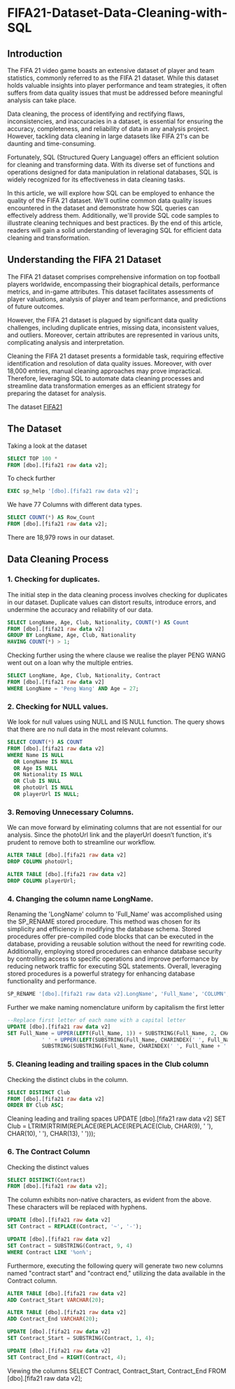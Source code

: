 # FIFA21-Dataset-Data-Cleaning-with-SQL

## Introduction

The FIFA 21 video game boasts an extensive dataset of player and team statistics, commonly referred to as the FIFA 21 dataset. While this dataset holds valuable insights into player performance and team strategies, it often suffers from data quality issues that must be addressed before meaningful analysis can take place.

Data cleaning, the process of identifying and rectifying flaws, inconsistencies, and inaccuracies in a dataset, is essential for ensuring the accuracy, completeness, and reliability of data in any analysis project. However, tackling data cleaning in large datasets like FIFA 21's can be daunting and time-consuming.

Fortunately, SQL (Structured Query Language) offers an efficient solution for cleaning and transforming data. With its diverse set of functions and operations designed for data manipulation in relational databases, SQL is widely recognized for its effectiveness in data cleaning tasks.

In this article, we will explore how SQL can be employed to enhance the quality of the FIFA 21 dataset. We'll outline common data quality issues encountered in the dataset and demonstrate how SQL queries can effectively address them. Additionally, we'll provide SQL code samples to illustrate cleaning techniques and best practices. By the end of this article, readers will gain a solid understanding of leveraging SQL for efficient data cleaning and transformation.

## Understanding the FIFA 21 Dataset

The FIFA 21 dataset comprises comprehensive information on top football players worldwide, encompassing their biographical details, performance metrics, and in-game attributes. This dataset facilitates assessments of player valuations, analysis of player and team performance, and predictions of future outcomes.

However, the FIFA 21 dataset is plagued by significant data quality challenges, including duplicate entries, missing data, inconsistent values, and outliers. Moreover, certain attributes are represented in various units, complicating analysis and interpretation.

Cleaning the FIFA 21 dataset presents a formidable task, requiring effective identification and resolution of data quality issues. Moreover, with over 18,000 entries, manual cleaning approaches may prove impractical. Therefore, leveraging SQL to automate data cleaning processes and streamline data transformation emerges as an efficient strategy for preparing the dataset for analysis.

The dataset [FIFA21](https://www.kaggle.com/datasets/yagunnersya/fifa-21-messy-raw-dataset-for-cleaning-exploring)

## The Dataset
Taking a look at the dataset

```sql
SELECT TOP 100 *
FROM [dbo].[fifa21 raw data v2];
```
To check further
```sql
EXEC sp_help '[dbo].[fifa21 raw data v2]';
```
We have 77 Columns with different data types.
```sql
SELECT COUNT(*) AS Row_Count
FROM [dbo].[fifa21 raw data v2];
```
There are 18,979 rows in our dataset.

## Data Cleaning Process
### 1. Checking for duplicates.
The initial step in the data cleaning process involves checking for duplicates in our dataset. Duplicate values can distort results, introduce errors, and undermine the accuracy and reliability of our data.
```sql
SELECT LongName, Age, Club, Nationality, COUNT(*) AS Count
FROM [dbo].[fifa21 raw data v2]
GROUP BY LongName, Age, Club, Nationality
HAVING COUNT(*) > 1;
```
Checking further using the where clause we realise the player PENG WANG went out on a loan why the multiple entries.
```sql
SELECT LongName, Age, Club, Nationality, Contract
FROM [dbo].[fifa21 raw data v2]
WHERE LongName = 'Peng Wang' AND Age = 27;
```

### 2. Checking for NULL values.
We look for null values using NULL and IS NULL function.
The query shows that there are no null data in the most relevant columns.
```sql
SELECT COUNT(*) AS COUNT
FROM [dbo].[fifa21 raw data v2]
WHERE Name IS NULL
  OR LongName IS NULL
  OR Age IS NULL
  OR Nationality IS NULL
  OR Club IS NULL
  OR photoUrl IS NULL
  OR playerUrl IS NULL;
```

### 3. Removing Unnecessary Columns.
We can move forward by eliminating columns that are not essential for our analysis.
Since the photoUrl link and the playerUrl doesn’t function, it's prudent to remove both to streamline our workflow.
```sql
ALTER TABLE [dbo].[fifa21 raw data v2]
DROP COLUMN photoUrl;

ALTER TABLE [dbo].[fifa21 raw data v2]
DROP COLUMN playerUrl;
```

### 4. Changing the column name LongName. 
Renaming the 'LongName' column to 'Full_Name' was accomplished using the SP_RENAME stored procedure. This method was chosen for its simplicity and efficiency in modifying the database schema. Stored procedures offer pre-compiled code blocks that can be executed in the database, providing a reusable solution without the need for rewriting code.
Additionally, employing stored procedures can enhance database security by controlling access to specific operations and improve performance by reducing network traffic for executing SQL statements. Overall, leveraging stored procedures is a powerful strategy for enhancing database functionality and performance.
```sql
SP_RENAME '[dbo].[fifa21 raw data v2].LongName', 'Full_Name', 'COLUMN';
```
Further we make naming nomenclature uniform by capitalism the first letter
```sql
--Replace first letter of each name with a capital letter
UPDATE [dbo].[fifa21 raw data v2]
SET Full_Name = UPPER(LEFT(Full_Name, 1)) + SUBSTRING(Full_Name, 2, CHARINDEX(' ', Full_Name + ' ', 2) - 2) +
           ' ' + UPPER(LEFT(SUBSTRING(Full_Name, CHARINDEX(' ', Full_Name + ' ', 2) + 1, LEN(Full_Name)), 1)) +
           SUBSTRING(SUBSTRING(Full_Name, CHARINDEX(' ', Full_Name + ' ', 2) + 1, LEN(Full_Name)), 2, LEN(Full_Name));
```

### 5. Cleaning leading and trailing spaces in the Club column
Checking the distinct clubs in the column.
```sql
SELECT DISTINCT Club
FROM [dbo].[fifa21 raw data v2]
ORDER BY Club ASC;
```
Cleaning leading and trailing spaces
UPDATE [dbo].[fifa21 raw data v2]
SET Club = LTRIM(RTRIM(REPLACE(REPLACE(REPLACE(Club, CHAR(9), ' '), CHAR(10), ' '), CHAR(13), ' ')));

### 6. The Contract Column
Checking the distinct values
```sql
SELECT DISTINCT(Contract)
FROM [dbo].[fifa21 raw data v2];
```
The column exhibits non-native characters, as evident from the above. These characters will be replaced with hyphens. 
```sql
UPDATE [dbo].[fifa21 raw data v2]
SET Contract = REPLACE(Contract, '~', '-');

UPDATE [dbo].[fifa21 raw data v2]
SET Contract = SUBSTRING(Contract, 9, 4)
WHERE Contract LIKE '%on%';
```
Furthermore, executing the following query will generate two new columns named "contract start" and "contract end," utilizing the data available in the Contract column.
```sql
ALTER TABLE [dbo].[fifa21 raw data v2]
ADD Contract_Start VARCHAR(20);

ALTER TABLE [dbo].[fifa21 raw data v2]
ADD Contract_End VARCHAR(20);

UPDATE [dbo].[fifa21 raw data v2]
SET Contract_Start = SUBSTRING(Contract, 1, 4);

UPDATE [dbo].[fifa21 raw data v2]
SET Contract_End = RIGHT(Contract, 4);
```
Viewing the columns
SELECT Contract, Contract_Start, Contract_End
FROM [dbo].[fifa21 raw data v2];
